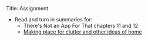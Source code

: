 Title: Assignment

- Read and turn in summaries for:
	- There's Not an App For That chapters 11 and 12
	- [Making place for clutter and other ideas of
		home](http://portal.acm.org/citation.cfm?doid=1375761.1375764)
